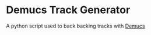 # Demucs Track Generator

A python script used to back backing tracks with [Demucs](https://github.com/facebookresearch/demucs)
